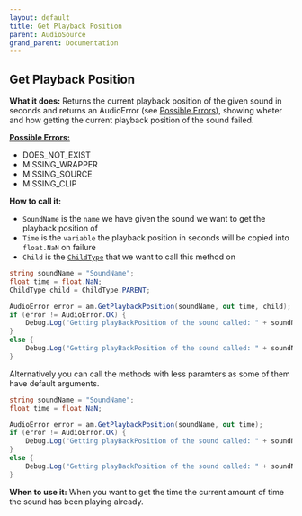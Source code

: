 ```yaml
---
layout: default
title: Get Playback Position
parent: AudioSource
grand_parent: Documentation
---
```


## Get Playback Position
**What it does:**
Returns the current playback position of the given sound in seconds and returns an AudioError (see [Possible Errors](https://mathewhdyt.github.io/Unity-Audio-Manager/docs/documentation/index/#possible-errors)), showing wheter and how getting the current playback position of the sound failed.

[**Possible Errors:**](https://mathewhdyt.github.io/Unity-Audio-Manager/docs/documentation/index/#possible-errors)
- DOES_NOT_EXIST
- MISSING_WRAPPER
- MISSING_SOURCE
- MISSING_CLIP

**How to call it:**
- ```SoundName``` is the ```name``` we have given the sound we want to get the playback position of
- ```Time``` is the ```variable``` the playback position in seconds will be copied into ```float.NaN``` on failure
- ```Child``` is the [```ChildType```](https://mathewhdyt.github.io/Unity-Audio-Manager/docs/documentation/index/#possible-children) that we want to call this method on

```csharp
string soundName = "SoundName";
float time = float.NaN;
ChildType child = ChildType.PARENT;

AudioError error = am.GetPlaybackPosition(soundName, out time, child);
if (error != AudioError.OK) {
    Debug.Log("Getting playBackPosition of the sound called: " + soundName + " failed with error id: " + error);
}
else {
    Debug.Log("Getting playBackPosition of the sound called: " + soundName + " with the position being: " + time.ToString("0.00") + " succesfull");
}
```

Alternatively you can call the methods with less paramters as some of them have default arguments.

```csharp
string soundName = "SoundName";
float time = float.NaN;

AudioError error = am.GetPlaybackPosition(soundName, out time);
if (error != AudioError.OK) {
    Debug.Log("Getting playBackPosition of the sound called: " + soundName + " failed with error id: " + error);
}
else {
    Debug.Log("Getting playBackPosition of the sound called: " + soundName + " with the position being: " + time.ToString("0.00") + " succesfull");
}
```

**When to use it:**
When you want to get the time the current amount of time the sound has been playing already.
